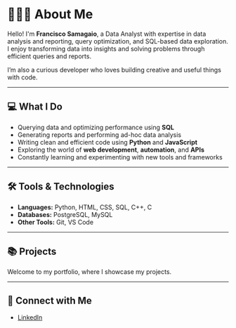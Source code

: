 # 🙋🏻‍♂️ About Me

Hello! I'm **Francisco Samagaio**, a Data Analyst with expertise in data analysis and reporting, query optimization, and SQL-based data exploration. I enjoy transforming data into insights and solving problems through efficient queries and reports.

I’m also a curious developer who loves building creative and useful things with code. 

---

## 💻 What I Do

- Querying data and optimizing performance using **SQL**
- Generating reports and performing ad-hoc data analysis  
- Writing clean and efficient code using **Python** and **JavaScript**  
- Exploring the world of **web development**, **automation**, and **APIs**
- Constantly learning and experimenting with new tools and frameworks  
 

---

## 🛠️ Tools & Technologies

- **Languages:** Python, HTML, CSS, SQL, C++, C 
- **Databases:** PostgreSQL, MySQL  
- **Other Tools:** Git, VS Code  

---

## 📚 Projects

Welcome to my portfolio, where I showcase my projects.

---

## 📱 Connect with Me

- [LinkedIn](https://www.linkedin.com/in/francisco-samagaio/)
